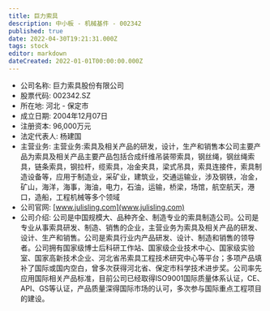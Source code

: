 ```yaml
---
title: 巨力索具
description: 中小板 - 机械基件 - 002342
published: true
date: 2022-04-30T19:21:31.000Z
tags: stock
editor: markdown
dateCreated: 2022-01-01T00:00:00.000Z
---
```


- 公司名称: 巨力索具股份有限公司
- 股票代码: 002342.SZ
- 所在地: 河北 - 保定市
- 成立日期: 2004年12月07日
- 注册资本: 96,000万元
- 法定代表人: 杨建国
- 主营业务: 主营业务:索具及相关产品的研发，设计，生产和销售本公司主要产品为索具及相关产品主要产品包括合成纤维吊装带索具，钢丝绳，钢丝绳索具，链条索具，钢拉杆，缆索具，冶金夹具，梁式吊具，索具连接件，索具制造设备等，应用于制造业，采矿业，建筑业，交通运输业，涉及钢铁，冶金，矿山，海洋，海事，海油，电力，石油，运输，桥梁，场馆，航空航天，港口，造船，工程机械等多个领域
- 公司官网: [www.julisling.com](www.julisling.com)
- 公司介绍: 公司是中国规模大、品种齐全、制造专业的索具制造公司。公司是专业从事索具研发、制造、销售的企业，主营业务为索具及相关产品的研发、设计、生产和销售。公司是索具行业内产品研发、设计、制造和销售的领导者。公司拥有国家级博士后科研工作站、国家级企业技术中心、国家级实验室、国家高新技术企业、河北省吊索具工程技术研究中心等平台；多项产品填补了国际或国内空白，曾多次获得河北省、保定市科学技术进步奖。公司率先应用国际相关产品标准，目前公司已经取得ISO9001国际质量体系认证，CE、API、GS等认证，产品质量深得国际市场的认可，多次参与国际重点工程项目的建设。


